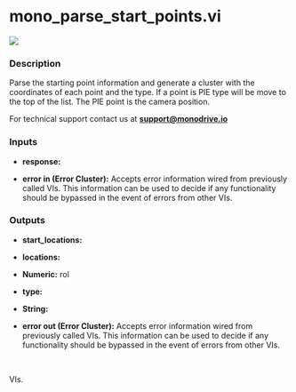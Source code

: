 # mono_parse_start_points.vi

<p class="img_container">
<img class="lg_img" src="../mono_parse_start_points.png"/>
</p>

### Description

Parse the starting point information and generate a cluster with the coordinates of each point and the type.  If a point is PIE type will be move to the top of the list. The PIE point is the camera position.

For technical support contact us at <b>support@monodrive.io</b> 

### Inputs

- **response:**   

- **error in (Error Cluster):** Accepts error information wired from previously called VIs. This information can be used to decide if any functionality should be bypassed in the event of errors from other VIs. 

### Outputs

- **start_locations:**   

- **locations:**   

- **Numeric:**  rol 

- **type:**   

- **String:**   

- **error out (Error Cluster):** Accepts error information wired from previously called VIs. This information can be used to decide if any functionality should be bypassed in the event of errors from other VIs. 

<p>&nbsp;</p>
VIs. 

<p>&nbsp;</p>
